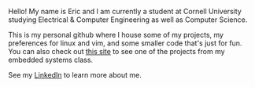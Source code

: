 Hello! My name is Eric and I am currently a student at Cornell University
studying Electrical & Computer Engineering as well as Computer Science.

This is my personal github where I house some of my projects, my preferences for
linux and vim, and some smaller code that's just for fun. You can also check out
[this site](https://pages.github.coecis.cornell.edu/ece3140-sp2020/edk52-jpp242/)
to see one of the projects from my embedded systems class.

See my [LinkedIn](https://www.linkedin.com/in/Eric-Kahn/) to learn more about
me.
